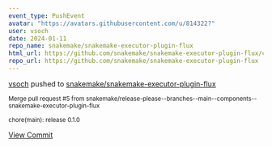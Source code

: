 ```yaml
---
event_type: PushEvent
avatar: "https://avatars.githubusercontent.com/u/814322?"
user: vsoch
date: 2024-01-11
repo_name: snakemake/snakemake-executor-plugin-flux
html_url: https://github.com/snakemake/snakemake-executor-plugin-flux/commit/1854ec409c145f7b893cafd51482e9283578e7ca
repo_url: https://github.com/snakemake/snakemake-executor-plugin-flux
---
```


<a href='https://github.com/vsoch' target='_blank'>vsoch</a> pushed to <a href='https://github.com/snakemake/snakemake-executor-plugin-flux' target='_blank'>snakemake/snakemake-executor-plugin-flux</a>

<small>Merge pull request #5 from snakemake/release-please--branches--main--components--snakemake-executor-plugin-flux

chore(main): release 0.1.0</small>

<a href='https://github.com/snakemake/snakemake-executor-plugin-flux/commit/1854ec409c145f7b893cafd51482e9283578e7ca' target='_blank'>View Commit</a>